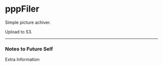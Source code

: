 pppFiler
========

Simple picture achiver.

Upload to S3.

____
### Notes to Future Self  
Extra Information
